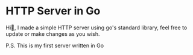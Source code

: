 # HTTP Server in Go

Hi👋, I made a simple HTTP server using go's standard library, feel free to update or make changes as you wish.

P.S. This is my first server written in Go
